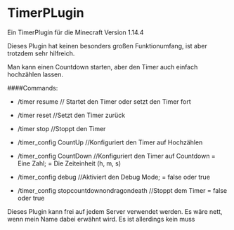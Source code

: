 # TimerPLugin
Ein TimerPlugin für die Minecraft Version 1.14.4

Dieses Plugin hat keinen besonders großen Funktionumfang, ist
aber trotzdem sehr hilfreich.

Man kann einen Countdown starten, aber den Timer auch einfach hochzählen
lassen.

####Commands:
- /timer resume // Startet den Timer oder setzt den Timer fort
- /timer reset //Setzt den Timer zurück
- /timer stop //Stoppt den Timer

- /timer_config CountUp //Konfiguriert den Timer auf Hochzählen
- /timer_config CountDown <time> <einheit>//Konfiguriert den Timer auf Countdown
                          <time> = Eine Zahl; <einheit> = Die Zeiteinheit (h, m, s)
- /timer_config debug <state> //Aktiviert den Debug Mode; <state> = false oder true
- /timer_config stopcountdownondragondeath <state> //Stoppt dem Timer <state> = false oder true

Dieses Plugin kann frei auf jedem Server verwendet werden.
Es wäre nett, wenn mein Name dabei erwähnt wird.
Es ist allerdings kein muss
